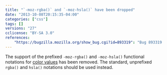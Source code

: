 ```yaml
---
title: "`-moz-rgba()` and `-moz-hsla()` have been dropped"
date: "2013-10-08T20:15:35-04:00"
categories: ["css"]
tags: []
versions: "27"
cclicense: "BY-SA 3.0"
references:
    "https://bugzilla.mozilla.org/show_bug.cgi?id=893319": "Bug 893319 – remove -moz-rgba() and -moz-hsla()"
---
```

The support of the prefixed `-moz-rgba()` and `-moz-hsla()` functional notations for [color values](https://developer.mozilla.org/en-US/docs/Web/CSS/color_value) has been removed. The standard, unprefixed `rgba()` and `hsla()` notations should be used instead.
